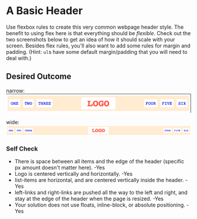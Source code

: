 # A Basic Header

Use flexbox rules to create this very common webpage header style. The benefit to using flex here is that everything should be _flexible_. Check out the two screenshots below to get an idea of how it should scale with your screen. Besides flex rules, you'll also want to add some rules for margin and padding. (Hint: `ul`s have some default margin/padding that you will need to deal with.)

## Desired Outcome

narrow:
![narrow](./desired-outcome-narrow.png)

wide: 
![wide](./desired-outcome-wide.png)

### Self Check
- There is space between all items and the edge of the header (specific px amount doesn't matter here). -Yes
- Logo is centered vertically and horizontally. -Yes
- list-items are horizontal, and are centered vertically inside the header. -Yes
- left-links and right-links are pushed all the way to the left and right, and stay at the edge of the header when the page is resized. -Yes
- Your solution does not use floats, inline-block, or absolute positioning. -Yes